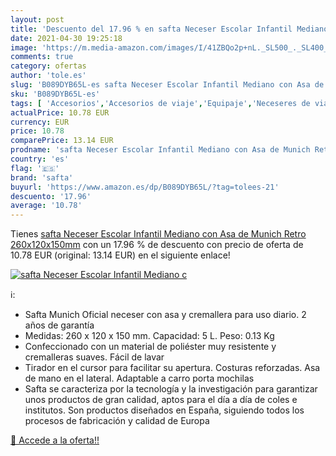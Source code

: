 ```yaml
---
layout: post
title: 'Descuento del 17.96 % en safta Neceser Escolar Infantil Mediano c'
date: 2021-04-30 19:25:18
image: 'https://m.media-amazon.com/images/I/41ZBQo2p+nL._SL500_._SL400_.jpg'
comments: true
category: ofertas
author: 'tole.es'
slug: 'B089DYB65L-es safta Neceser Escolar Infantil Mediano con Asa de Munich...'
sku: 'B089DYB65L-es'
tags: [ 'Accesorios','Accesorios de viaje','Equipaje','Neceseres de viaje','escolar','safta', ]
actualPrice: 10.78 EUR
currency: EUR
price: 10.78
comparePrice: 13.14 EUR
prodname: 'safta Neceser Escolar Infantil Mediano con Asa de Munich Retro  260x120x150mm'
country: 'es'
flag: '🇪🇸'
brand: 'safta'
buyurl: 'https://www.amazon.es/dp/B089DYB65L/?tag=tolees-21'
descuento: '17.96'
average: '10.78'
---
```


Tienes [safta Neceser Escolar Infantil Mediano con Asa de Munich Retro  260x120x150mm](https://www.amazon.es/dp/B089DYB65L/?tag=tolees-21) con un 17.96 % de descuento con precio de oferta de 10.78 EUR (original: 13.14 EUR) en el siguiente enlace!

[![safta Neceser Escolar Infantil Mediano c](https://m.media-amazon.com/images/I/41ZBQo2p+nL._SL500_._SL400_.jpg)](https://www.amazon.es/dp/B089DYB65L/?tag=tolees-21)

ℹ️:

- Safta Munich Oficial neceser con asa y cremallera para uso diario. 2 años de garantía
- Medidas: 260 x 120 x 150 mm. Capacidad: 5 L. Peso: 0.13 Kg
- Confeccionado con un material de poliéster muy resistente y cremalleras suaves. Fácil de lavar
- Tirador en el cursor para facilitar su apertura. Costuras reforzadas. Asa de mano en el lateral. Adaptable a carro porta mochilas
- Safta se caracteriza por la tecnología y la investigación para garantizar unos productos de gran calidad, aptos para el día a día de coles e institutos. Son productos diseñados en España, siguiendo todos los procesos de fabricación y calidad de Europa

[🛒 Accede a la oferta!!](https://www.amazon.es/dp/B089DYB65L/?tag=tolees-21)
